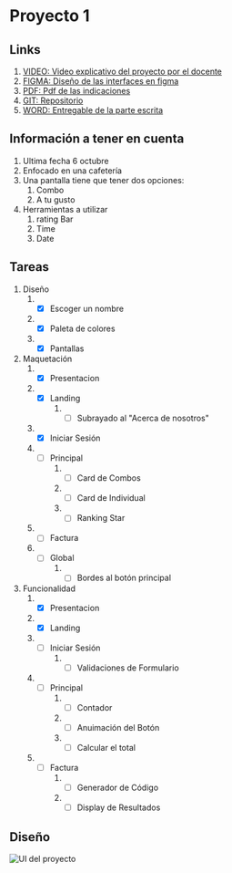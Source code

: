 # Proyecto 1

## Links

1. [VIDEO: Video explicativo del proyecto por el docente](https://youtu.be/0dr48fdIXgM)
2. [FIGMA: Diseño de las interfaces en figma](https://www.figma.com/file/9bZLPM1tKjuMWFlC7rmdKk/herr4-Proyecto-1?node-id=7%3A444)
3. [PDF: Pdf de las indicaciones](https://utpac-my.sharepoint.com/:b:/g/personal/marlina_sanchez_utp_ac_pa/EavaUmV1h4xCge9tQBkeWIMBVmXyijeRItGT0CBHonv67Q?e=fgN5aH)
4. [GIT: Repositorio](https://github.com/RicardoCuan/herr4_Proyecto1)
5. [WORD: Entregable de la parte escrita](https://utpac-my.sharepoint.com/:w:/g/personal/marlina_sanchez_utp_ac_pa/EedSZt5L3W1CrLwwhHHWg6IBMPKmCwZDxUTrOuPDV16A3g?e=sujsp9) 

## Información a tener en cuenta

1. Ultima fecha 6 octubre
2. Enfocado en una cafetería
3. Una pantalla tiene que tener dos opciones:
   1. Combo
   2. A tu gusto
4. Herramientas a utilizar
   1. rating Bar
   2. Time
   3. Date

## Tareas

1. Diseño
   1. -[x] Escoger un nombre
   2. -[x] Paleta de colores
   3. -[x] Pantallas
2. Maquetación
   1. -[X] Presentacion
   2. -[X] Landing
        1. -[ ] Subrayado al "Acerca de nosotros"
   3. -[X] Iniciar Sesión
   4. -[ ] Principal
        1. -[ ] Card de Combos
        2. -[ ] Card de Individual
        3. -[ ] Ranking Star
   5. -[ ] Factura
   6. -[ ] Global
        1. -[ ] Bordes al botón principal
3. Funcionalidad
   1. -[X] Presentacion
   2. -[X] Landing
   3. -[ ] Iniciar Sesión
        1. -[ ] Validaciones de Formulario
   4. -[ ] Principal
        1. -[ ] Contador
        2. -[ ] Anuimación del Botón 
        3. -[ ] Calcular el total
   5. -[ ] Factura
        1. -[ ] Generador de Código
        2. -[ ] Display de Resultados

## Diseño

![UI del proyecto](https://i.imgur.com/VVhcrpQ.png)
